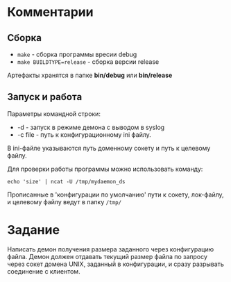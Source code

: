 # Комментарии 
## Сборка
- `make` - сборка программы вресии debug
- `make BUILDTYPE=release` - сборка версии release

Артефакты хранятся в папке __bin/debug__ или __bin/release__   

## Запуск и работа
Параметры командной строки:
- -d - запуск в режиме демона с выводом в syslog
- -c file - путь к конфигурационному ini файлу.

В ini-файле указываются путь доменному сокету и путь к целевому файлу.

Для проверки работы программы можно использовать команду:

``` echo 'size' | ncat -U /tmp/mydaemon_ds ```

Прописанные в 'конфигурации по умолчанию' пути к сокету, лок-файлу, и целевому файлу ведут в папку `/tmp/`

# Задание

Написать демон получения размера заданного через конфигурацию файла. Демон должен отдавать
текущий размер файла по запросу через сокет домена UNIX, заданный в конфигурации, и сразу разрывать
соединение с клиентом.